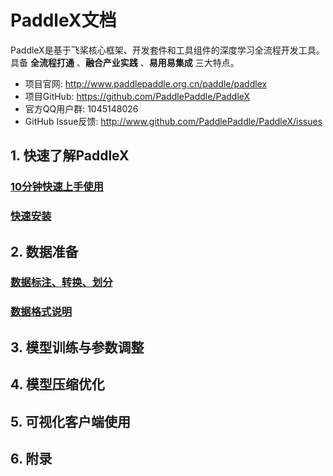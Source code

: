 # PaddleX文档

PaddleX是基于飞桨核心框架、开发套件和工具组件的深度学习全流程开发工具。具备 **全流程打通** 、**融合产业实践** 、**易用易集成** 三大特点。

* 项目官网: http://www.paddlepaddle.org.cn/paddle/paddlex  
* 项目GitHub: https://github.com/PaddlePaddle/PaddleX
* 官方QQ用户群: 1045148026  
* GitHub Issue反馈: http://www.github.com/PaddlePaddle/PaddleX/issues

## 1. 快速了解PaddleX

### [10分钟快速上手使用](./quick_start.md)

### [快速安装](./install.md)

## 2. 数据准备

### [数据标注、转换、划分]()
### [数据格式说明]()

## 3. 模型训练与参数调整

## 4. 模型压缩优化

## 5. 可视化客户端使用

## 6. 附录
